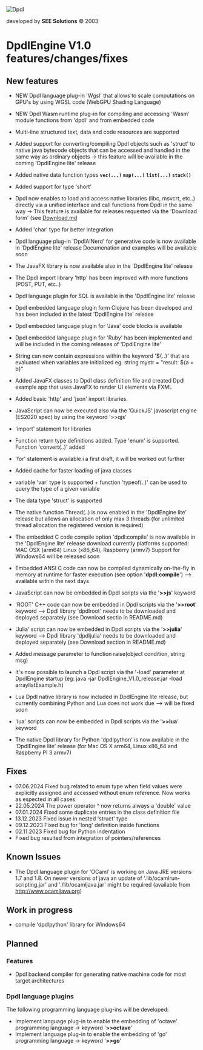 
![Dpdl](https://www.dpdl.io/images/dpdl-io.png)

developed by
**SEE Solutions**
&copy; 2003

# DpdlEngine V1.0 features/changes/fixes

## New features

* NEW Dpdl language plug-in 'Wgsl' that allows to scale computations on GPU's by using WGSL code (WebGPU Shading Language)

* NEW Dpdl Wasm runtime plug-in for compiling and accessing 'Wasm' module functions from 'dpdl' and from embedded code

* Multi-line structured text, data and code resources are supported

* Added support for converting/compiling Dpdl objects such as 'struct' to native java bytecode objects that can be accessed and handled in the same way as ordinary objects -> this feature will be available in the coming 'DpdlEngine lite' release

* Added native data function types **`vec(...)`** **`map(...)`** **`list(...)`** **`stack()`**

* Added support for type 'short'
* Dpdl now enables to load and access native libraries (libc, msvcrt, etc..) directly via a unified interface
					and call functions from Dpdl in the same way -> This feature is available for releases requested via the 							'Download form' (see [Download.md](https://github.com/Dpdl-io/DpdlEngine/blob/main/Download.md)
* Added 'char' type for better integration
* Dpdl language plug-in 'DpdlAINerd' for generative code is now available in 'DpdlEngine lite' release
					Documenation and examples will be available soon
* The JavaFX library is now available also in the 'DpdlEngine lite' release
* The Dpdl import library 'http' has been improved with more functions (POST, PUT, etc..)
* Dpdl language plugin for SQL is available in the 'DpdlEngine lite' release
* Dpdl embedded language plugin form Clojure has been developed and has been included in the latest 'DpdlEngine lite' release
* Dpdl embedded language plugin for 'Java' code blocks is available
* Dpdl embedded language plugin for 'Ruby' has been implemented and will be included in the coming releases of 'DpdlEngine lite'
* String can now contain expressions within the keyword '${..}' that are evaluated when variables are initialized eg. string mystr = "result: ${a + b}" 
* Added JavaFX classes to Dpdl class definition file and created Dpdl example app that uses JavaFX to render UI elements via FXML
* Added basic 'http' and 'json' import libraries.
* JavaScript can now be executed also via the 'QuickJS' javascript engine (ES2020 spec) by using the keyword '>>qjs'
* 'import' statement for libraries
* Function return type definitions added. Type 'enum' is supported. Function 'convert(..)' added
* 'for' statement is available i a first draft, it will be worked out further
* Added cache for faster loading of java classes
* variable 'var' type is supported + function 'typeof(..)' can be used to query the type of a given variable
* The data type 'struct' is supported
* The native function Thread(..) is now enabled in the 'DpdlEngine lite' release but allows an allocation of only max 3 threads (for unlimited thread allocation the registered version is required)
* The embedded C code compile option 'dpdl:compile' is now available in the 'DpdlEngine lite' release download
  currently platforms supported: MAC OSX (arm64) Linux (x86_64), Raspberry (armv7)
  Support for Windows64 will be released soon
* Embedded ANSI C code can now be compiled dynamically on-the-fly in memory at runtime for faster execution (see option '**dpdl:compile**') --> available within the next days
* JavaScript can now be embedded in Dpdl scripts via the '**>>js**' keyword
* 'ROOT' C++ code can now be embedded in Dpdl scripts via the '**>>root**' keyword --> Dpdl library 'dpdlroot' needs to be downloaded and deployed separately (see Download sectio in README.md)  
* 'Julia' script can now be embedded in Dpdl scripts via the '**>>julia**' keyword --> Dpdl library 'dpdljulia' needs to be downloaded and deployed separately (see Download section in README.md)
* Added message parameter to function raise(object condition, string msg)
* It's now possible to launch a Dpdl script via the '-load' parameter at DpdlEngine startup (eg: java -jar DpdlEngine_V1.0_release.jar -load arraylistExample.h)
* Lua Dpdl native library is now included in DpdlEngine lite release, but currently combining Python and Lua does not work due --> will be fixed soon
* 'lua' scripts can now be embedded in Dpdl scripts via the '**>>lua**' keyword
* The native Dpdl library for Python 'dpdlpython' is now available  in the 'DpdlEngine lite' release (for Mac OS X arm64, Linux x86_64 and Raspberry PI 3 armv7)

## Fixes

* 07.06.2024 Fixed bug related to enum type when field values were explicitly assigned and accessed without enum reference. Now works as espected in all cases
* 22.05.2024 The power operator ^ now returns always a 'double' value
* 07.01.2024 Fixed some duplicate entries in the class definition file
* 13.12.2023 Fixed issue in nested 'struct' type
* 09.12.2023 Fixed bug for 'long' definition inside functions
* 02.11.2023 Fixed bug for Python indentation
* Fixed bug resulted from integration of pointers/references


## Known Issues

* The Dpdl language plugin for 'OCaml' is working on Java JRE versions 1.7 and 1.8. On newer versions of java an
update of '.lib/ocamlrun-scripting.jar' and './lib/ocamljava.jar' might be required (available from http://www.ocamljava.org)


## Work in progress

* compile 'dpdlpython' library for Windows64


## Planned

### Features

* Dpdl backend compiler for generating native machine code for most target architectures



### Dpdl language plugins

The following programming language plug-ins will be developed:

* Implement language plug-in to enable the embedding of 'octave' programming language -> keyword '**>>octave**'
* Implement language plug-in to enable the embedding of 'go' programming language -> keyword '**>>go**'

